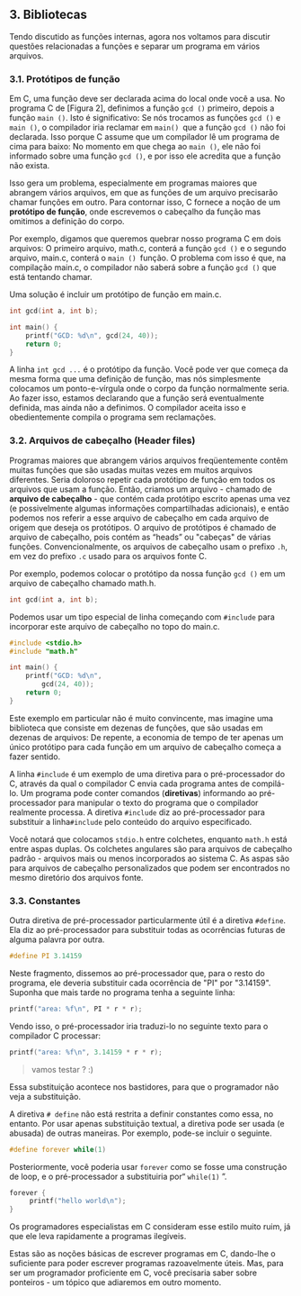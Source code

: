 ## 3. Bibliotecas


Tendo discutido as funções internas, agora nos voltamos para discutir questões relacionadas a funções e separar um programa em vários arquivos.


### 3.1. Protótipos de função

Em C, uma função deve ser declarada acima do local onde você a usa. No programa C de [Figura 2], definimos a função `gcd ()` primeiro, depois a função `main ()`. Isto é significativo: Se nós trocamos as funções `gcd ()` e `main ()`, o compilador iria reclamar em `main() `que a função `gcd ()` não foi declarada. Isso porque C assume que um compilador lê um programa de cima para baixo: No momento em que chega ao `main ()`, ele não foi informado sobre uma função `gcd ()`, e por isso ele acredita que a função não exista.

Isso gera um problema, especialmente em programas maiores que abrangem vários arquivos, em que as funções de um arquivo precisarão chamar funções em outro. Para contornar isso, C fornece a noção de um **protótipo de função**, onde escrevemos o cabeçalho da função mas omitimos a definição do corpo.

Por exemplo, digamos que queremos quebrar nosso programa C em dois arquivos: O primeiro arquivo, math.c, conterá a função `gcd ()` e o segundo arquivo, main.c, conterá o `main () `função. O problema com isso é que, na compilação main.c, o compilador não saberá sobre a função `gcd ()` que está tentando chamar.

Uma solução é incluir um protótipo de função em main.c.


```c
int gcd(int a, int b);

int main() {
    printf("GCD: %d\n", gcd(24, 40));
    return 0;
}

```

A linha `int gcd ...` é o protótipo da função. Você pode ver que começa da mesma forma que uma definição de função, mas nós simplesmente colocamos um ponto-e-vírgula onde o corpo da função normalmente seria. Ao fazer isso, estamos declarando que a função será eventualmente definida, mas ainda não a definimos. O compilador aceita isso e obedientemente compila o programa sem reclamações.

### 3.2. Arquivos de cabeçalho (Header files)

Programas maiores que abrangem vários arquivos freqüentemente contêm muitas funções que são usadas muitas vezes em muitos arquivos diferentes. Seria doloroso repetir cada protótipo de função em todos os arquivos que usam a função. Então, criamos um arquivo - chamado de **arquivo de cabeçalho** - que contém cada protótipo escrito apenas uma vez (e possivelmente algumas informações compartilhadas adicionais), e então podemos nos referir a esse arquivo de cabeçalho em cada arquivo de origem que deseja os protótipos. O arquivo de protótipos é chamado de arquivo de cabeçalho, pois contém as “heads” ou "cabeças" de várias funções. Convencionalmente, os arquivos de cabeçalho usam o prefixo `.h`, em vez do prefixo `.c` usado para os arquivos fonte C.


Por exemplo, podemos colocar o protótipo da nossa função `gcd ()` em um arquivo de cabeçalho chamado math.h.

```c
int gcd(int a, int b);
```

Podemos usar um tipo especial de linha começando com `#include` para incorporar este arquivo de cabeçalho no topo do main.c.

```c
#include <stdio.h>
#include "math.h"

int main() {
    printf("GCD: %d\n",
        gcd(24, 40));
    return 0;
} 
```

Este exemplo em particular não é muito convincente, mas imagine uma biblioteca que consiste em dezenas de funções, que são usadas em dezenas de arquivos: De repente, a economia de tempo de ter apenas um único protótipo para cada função em um arquivo de cabeçalho começa a fazer sentido.

A linha `#include` é um exemplo de uma diretiva para o pré-processador do C, através da qual o compilador C envia cada programa antes de compilá-lo. Um programa pode conter comandos (**diretivas**) informando ao pré-processador para manipular o texto do programa que o compilador realmente processa. A diretiva `#include` diz ao pré-processador para substituir a linha`#include` pelo conteúdo do arquivo especificado.

Você notará que colocamos `stdio.h` entre colchetes, enquanto `math.h` está entre aspas duplas. Os colchetes angulares são para arquivos de cabeçalho padrão - arquivos mais ou menos incorporados ao sistema C. As aspas são para arquivos de cabeçalho personalizados que podem ser encontrados no mesmo diretório dos arquivos fonte.


### 3.3. Constantes

Outra diretiva de pré-processador particularmente útil é a diretiva `#define`. Ela diz ao pré-processador para substituir todas as ocorrências futuras de alguma palavra por outra.

```c
#define PI 3.14159
```

Neste fragmento, dissemos ao pré-processador que, para o resto do programa, ele deveria substituir cada ocorrência de "PI" por "3.14159". Suponha que mais tarde no programa tenha a seguinte linha:


```c
printf("area: %f\n", PI * r * r);
```
Vendo isso, o pré-processador iria traduzi-lo no seguinte texto para o compilador C processar:

```c
printf("area: %f\n", 3.14159 * r * r);
```
> vamos testar ? :)

Essa substituição acontece nos bastidores, para que o programador não veja a substituição.

A diretiva `# define` não está restrita a definir constantes como essa, no entanto. Por usar apenas substituição textual, a diretiva pode ser usada (e abusada) de outras maneiras. Por exemplo, pode-se incluir o seguinte.

```c
#define forever while(1)
```
Posteriormente, você poderia usar `forever` como se fosse uma construção de loop, e o pré-processador a substituiria por“ `while(1)` ”.

```c
forever {  
     printf("hello world\n");  
}
```
Os programadores especialistas em C consideram esse estilo muito ruim, já que ele leva rapidamente a programas ilegíveis.

Estas são as noções básicas de escrever programas em C, dando-lhe o suficiente para poder escrever programas razoavelmente úteis. Mas, para ser um programador proficiente em C, você precisaria saber sobre ponteiros - um tópico que adiaremos em outro momento.

